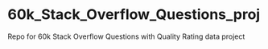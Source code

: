 # 60k_Stack_Overflow_Questions_proj
Repo for 60k Stack Overflow Questions with Quality Rating data project
